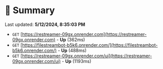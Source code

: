 # 📖 Summary
Last updated: **5/12/2024, 8:35:03 PM**

- `GET` [https://restreamer-09gx.onrender.com](https://restreamer-09gx.onrender.com) - **Up** (362ms)
- `GET` [https://filestreambot-b5k6.onrender.com/](https://filestreambot-b5k6.onrender.com/) - **Up** (488ms)
- `GET` [https://restreamer-09gx.onrender.com/ui](https://restreamer-09gx.onrender.com/ui) - **Up** (1193ms)
